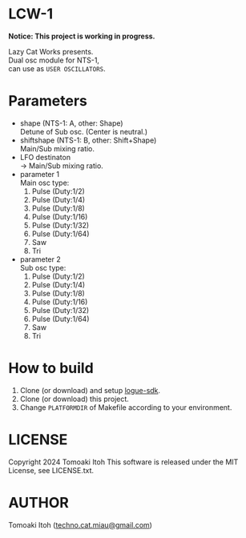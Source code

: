 # LCW-1
**Notice: This project is working in progress.**

Lazy Cat Works presents.  
Dual osc module for NTS-1,  
can use as `USER OSCILLATORS`.

# Parameters
- shape (NTS-1: A, other: Shape)  
Detune of Sub osc. (Center is neutral.)
- shiftshape (NTS-1: B, other: Shift+Shape)  
Main/Sub mixing ratio.
- LFO destinaton  
-> Main/Sub mixing ratio.
- parameter 1  
Main osc type:
    1. Pulse (Duty:1/2)
    1. Pulse (Duty:1/4)
    1. Pulse (Duty:1/8)
    1. Pulse (Duty:1/16)
    1. Pulse (Duty:1/32)
    1. Pulse (Duty:1/64)
    1. Saw
    1. Tri
- parameter 2  
Sub osc type:
    1. Pulse (Duty:1/2)
    1. Pulse (Duty:1/4)
    1. Pulse (Duty:1/8)
    1. Pulse (Duty:1/16)
    1. Pulse (Duty:1/32)
    1. Pulse (Duty:1/64)
    1. Saw
    1. Tri

# How to build
1. Clone (or download) and setup [logue-sdk](https://github.com/korginc/logue-sdk).
1. Clone (or download) this project.
1. Change `PLATFORMDIR` of Makefile according to your environment.

# LICENSE
Copyright 2024 Tomoaki Itoh
This software is released under the MIT License, see LICENSE.txt.

# AUTHOR
Tomoaki Itoh (techno.cat.miau@gmail.com)  